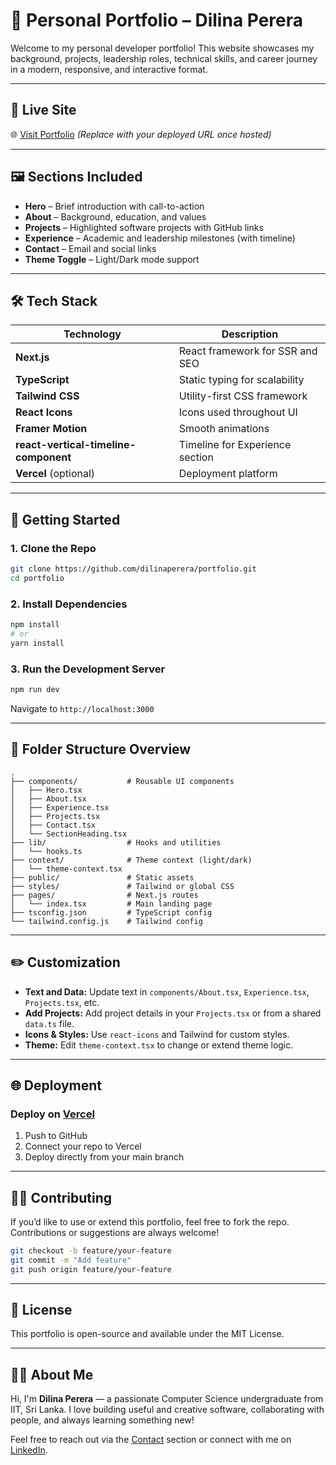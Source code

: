 # 💼 Personal Portfolio – Dilina Perera

Welcome to my personal developer portfolio! This website showcases my background, projects, leadership roles, technical skills, and career journey in a modern, responsive, and interactive format.

---

## 🔗 Live Site

🌐 [Visit Portfolio](https://your-portfolio-url.com)
*(Replace with your deployed URL once hosted)*

---

## 🖼️ Sections Included

* **Hero** – Brief introduction with call-to-action
* **About** – Background, education, and values
* **Projects** – Highlighted software projects with GitHub links
* **Experience** – Academic and leadership milestones (with timeline)
* **Contact** – Email and social links
* **Theme Toggle** – Light/Dark mode support

---

## 🛠️ Tech Stack

| Technology                            | Description                     |
| ------------------------------------- | ------------------------------- |
| **Next.js**                           | React framework for SSR and SEO |
| **TypeScript**                        | Static typing for scalability   |
| **Tailwind CSS**                      | Utility-first CSS framework     |
| **React Icons**                       | Icons used throughout UI        |
| **Framer Motion**                     | Smooth animations               |
| **react-vertical-timeline-component** | Timeline for Experience section |
| **Vercel** (optional)                 | Deployment platform             |

---

## 🚀 Getting Started

### 1. Clone the Repo

```bash
git clone https://github.com/dilinaperera/portfolio.git
cd portfolio
```

### 2. Install Dependencies

```bash
npm install
# or
yarn install
```

### 3. Run the Development Server

```bash
npm run dev
```

Navigate to `http://localhost:3000`

---

## 🔧 Folder Structure Overview

```
.
├── components/           # Reusable UI components
│   ├── Hero.tsx
│   ├── About.tsx
│   ├── Experience.tsx
│   ├── Projects.tsx
│   ├── Contact.tsx
│   └── SectionHeading.tsx
├── lib/                  # Hooks and utilities
│   └── hooks.ts
├── context/              # Theme context (light/dark)
│   └── theme-context.tsx
├── public/               # Static assets
├── styles/               # Tailwind or global CSS
├── pages/                # Next.js routes
│   └── index.tsx         # Main landing page
├── tsconfig.json         # TypeScript config
└── tailwind.config.js    # Tailwind config
```

---

## ✏️ Customization

* **Text and Data:** Update text in `components/About.tsx`, `Experience.tsx`, `Projects.tsx`, etc.
* **Add Projects:** Add project details in your `Projects.tsx` or from a shared `data.ts` file.
* **Icons & Styles:** Use `react-icons` and Tailwind for custom styles.
* **Theme:** Edit `theme-context.tsx` to change or extend theme logic.

---

## 🌐 Deployment

### Deploy on [Vercel](https://portfolio-website-murex-two-74.vercel.app/)

1. Push to GitHub
2. Connect your repo to Vercel
3. Deploy directly from your main branch

---

## 🧑‍💻 Contributing

If you’d like to use or extend this portfolio, feel free to fork the repo. Contributions or suggestions are always welcome!

```bash
git checkout -b feature/your-feature
git commit -m "Add feature"
git push origin feature/your-feature
```

---

## 📄 License

This portfolio is open-source and available under the MIT License.

---

## 🙋‍♂️ About Me

Hi, I'm **Dilina Perera** — a passionate Computer Science undergraduate from IIT, Sri Lanka. I love building useful and creative software, collaborating with people, and always learning something new!

Feel free to reach out via the [Contact](dilinacperera@gmail.com) section or connect with me on [LinkedIn](https://www.linkedin.com/in/dilina-c-perera/).
